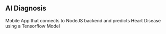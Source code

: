 ## AI Diagnosis

Mobile App that connects to NodeJS backend and predicts Heart Disease using a Tensorflow Model
